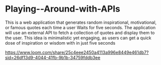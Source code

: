 # Playing--Around-with-APIs
This is  a web application that generates random inspirational, motivational, or famous quotes each time a user Waits for five seconds. The application will use an external API to fetch a collection of quotes and display them to the user. This idea is minimalistic yet engaging, as users can get a quick dose of inspiration or wisdom with in just five seconds

https://www.loom.com/share/25c4eee2450a4113a996e8449e461db7?sid=26df13d9-4044-41fb-9b1b-34759fddb3ee
